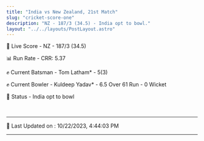 ```yaml
---
title: "India vs New Zealand, 21st Match"
slug: "cricket-score-one"
description: "NZ - 187/3 (34.5) - India opt to bowl."
layout: "../../layouts/PostLayout.astro"
---
```


🔴 Live Score - NZ - 187/3 (34.5)  

📊 Run Rate - CRR: 5.37  

✊ Current Batsman - Tom Latham* - 5(3)  

✊ Current Bowler - Kuldeep Yadav* - 6.5 Over 61 Run - 0 Wicket  

📑 Status - India opt to bowl

<br />

***

📝 Last Updated on : 10/22/2023, 4:44:03 PM

***

